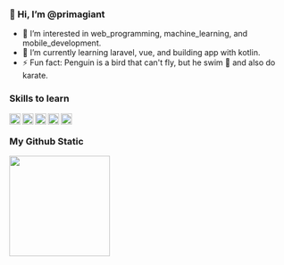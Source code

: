 ### 👋 Hi, I’m @primagiant
- 👀 I’m interested in web_programming, machine_learning, and mobile_development.
- 🌱 I’m currently learning laravel, vue, and building app with kotlin.
- ⚡ Fun fact: Penguin is a bird that can't fly, but he swim 🐧 and also do karate.

### Skills to learn

<a href="#"><img align="left" alt="JavaScript" title="JavaScript" width="20px" src="https://upload.wikimedia.org/wikipedia/commons/9/99/Unofficial_JavaScript_logo_2.svg" /></a>
<a href="#"><img align="left" alt="Kotlin" title="Kotlin" width="20px" src="https://upload.wikimedia.org/wikipedia/commons/0/06/Kotlin_Icon.svg" /></a>
<a href="#"><img align="left" alt="PHP" title="PHP" width="20px" src="https://commons.wikimedia.org/wiki/File:PHP-logo.svg" /></a>
<a href="#"><img align="left" alt="Kotlin" title="Kotlin" width="20px" src="https://upload.wikimedia.org/wikipedia/commons/0/06/Kotlin_Icon.svg" /></a>
<a href="#"><img align="left" alt="Kotlin" title="Kotlin" width="20px" src="https://upload.wikimedia.org/wikipedia/commons/0/06/Kotlin_Icon.svg" /></a>
<br>

### My Github Static
<a href="https://github.com/primagiant">
  <img height="180em" src="https://github-readme-stats-eight-theta.vercel.app/api?username=primagiant&show_icons=true&include_all_commits=true&count_private=true"/>
</a>

<!--
- 🔭 I’m currently working on ...
- 🌱 I’m currently learning ...
- 👯 I’m looking to collaborate on ...
- 🤔 I’m looking for help with ...
- 💬 Ask me about ...
- 📫 How to reach me: ...
- 😄 Pronouns: ...
-->
